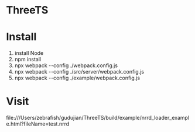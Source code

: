 # ThreeTS

# Install
1. install Node
2. npm install
3. npx webpack --config ./webpack.config.js
4. npx webpack --config ./src/server/webpack.config.js
5. npx webpack --config ./example/webpack.config.js

# Visit
file:///Users/zebrafish/gudujian/ThreeTS/build/example/nrrd_loader_example.html?fileName=test.nrrd
